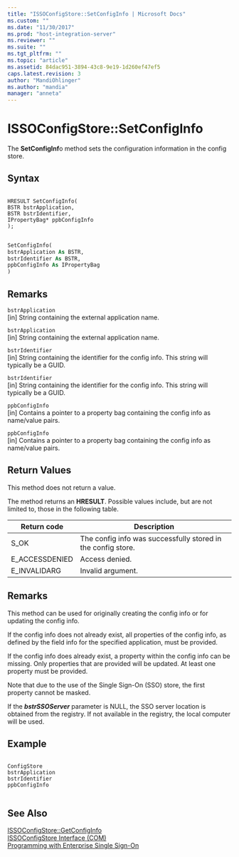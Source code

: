 ```yaml
---
title: "ISSOConfigStore::SetConfigInfo | Microsoft Docs"
ms.custom: ""
ms.date: "11/30/2017"
ms.prod: "host-integration-server"
ms.reviewer: ""
ms.suite: ""
ms.tgt_pltfrm: ""
ms.topic: "article"
ms.assetid: 84dac951-3894-43c8-9e19-1d260ef47ef5
caps.latest.revision: 3
author: "MandiOhlinger"
ms.author: "mandia"
manager: "anneta"
---
```

# ISSOConfigStore::SetConfigInfo
The **SetConfigInf**o method sets the configuration information in the config store.  
  
## Syntax  
  
```cpp#  
  
HRESULT SetConfigInfo(  
BSTR bstrApplication,  
BSTR bstrIdentifier,  
IPropertyBag* ppbConfigInfo  
);  
```  
  
```vb  
  
SetConfigInfo(  
bstrApplication As BSTR,  
bstrIdentifier As BSTR,  
ppbConfigInfo As IPropertyBag  
)  
```  
  
## Remarks  
 `bstrApplication`  
 [in]  String containing the external application name.  
  
 `bstrApplication`  
 [in]  String containing the external application name.  
  
 `bstrIdentifier`  
 [in]  String containing the identifier for the config info. This string will typically be a GUID.  
  
 `bstrIdentifier`  
 [in]  String containing the identifier for the config info. This string will typically be a GUID.  
  
 `ppbConfigInfo`  
 [in]  Contains a pointer to a property bag containing the config info as name/value pairs.  
  
 `ppbConfigInfo`  
 [in]  Contains a pointer to a property bag containing the config info as name/value pairs.  
  
## Return Values  
 This method does not return a value.  
  
 The method returns an **HRESULT**. Possible values include, but are not limited to, those in the following table.  
  
|Return code|Description|  
|-----------------|-----------------|  
|S_OK|The config info was successfully stored in the config store.|  
|E_ACCESSDENIED|Access denied.|  
|E_INVALIDARG|Invalid argument.|  
  
## Remarks  
 This method can be used for originally creating the config info or for updating the config info.  
  
 If the config info does not already exist, all properties of the config info, as defined by the field info for the specified application, must be provided.  
  
 If the config info does already exist, a property within the config info can be missing. Only properties that are provided will be updated. At least one property must be provided.  
  
 Note that due to the use of the Single Sign-On (SSO) store, the first property cannot be masked.  
  
 If the ***bstrSSOServer*** parameter is NULL, the SSO server location is obtained from the registry. If not available in the registry, the local computer will be used.  
  
## Example  
  
```  
  
ConfigStore  
bstrApplication  
bstrIdentifier  
ppbConfigInfo  
  
```  
  
## See Also  
 [ISSOConfigStore::GetConfigInfo](../esso/issoconfigstore-getconfiginfo.md)   
 [ISSOConfigStore Interface (COM)](../esso/issoconfigstore-interface-com.md)   
 [Programming with Enterprise Single Sign-On](../esso/programming-with-enterprise-single-sign-on.md)